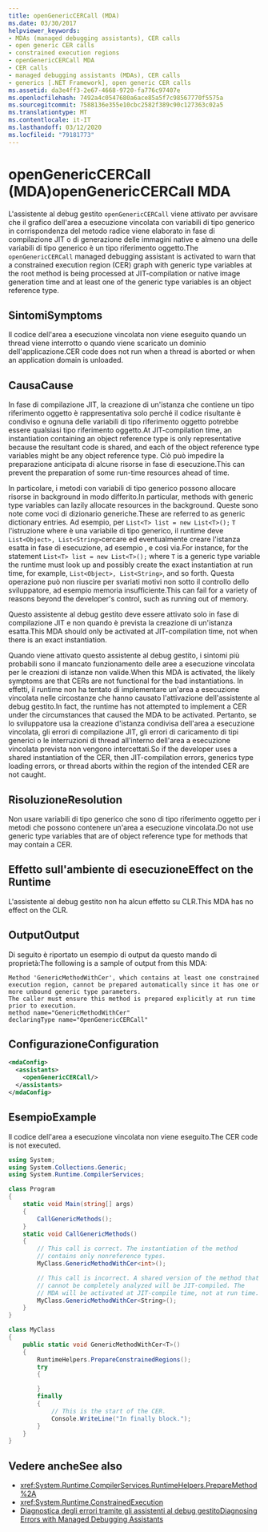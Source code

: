 ```yaml
---
title: openGenericCERCall (MDA)
ms.date: 03/30/2017
helpviewer_keywords:
- MDAs (managed debugging assistants), CER calls
- open generic CER calls
- constrained execution regions
- openGenericCERCall MDA
- CER calls
- managed debugging assistants (MDAs), CER calls
- generics [.NET Framework], open generic CER calls
ms.assetid: da3e4ff3-2e67-4668-9720-fa776c97407e
ms.openlocfilehash: 7492a4c0547680a6ace85a5f7c98567770f5575a
ms.sourcegitcommit: 7588136e355e10cbc2582f389c90c127363c02a5
ms.translationtype: MT
ms.contentlocale: it-IT
ms.lasthandoff: 03/12/2020
ms.locfileid: "79181773"
---
```

# <a name="opengenericcercall-mda"></a><span data-ttu-id="49ba3-102">openGenericCERCall (MDA)</span><span class="sxs-lookup"><span data-stu-id="49ba3-102">openGenericCERCall MDA</span></span>

<span data-ttu-id="49ba3-103">L'assistente al debug gestito `openGenericCERCall` viene attivato per avvisare che il grafico dell'area a esecuzione vincolata con variabili di tipo generico in corrispondenza del metodo radice viene elaborato in fase di compilazione JIT o di generazione delle immagini native e almeno una delle variabili di tipo generico è un tipo riferimento oggetto.</span><span class="sxs-lookup"><span data-stu-id="49ba3-103">The `openGenericCERCall` managed debugging assistant is activated to warn that a constrained execution region (CER) graph with generic type variables at the root method is being processed at JIT-compilation or native image generation time and at least one of the generic type variables is an object reference type.</span></span>

## <a name="symptoms"></a><span data-ttu-id="49ba3-104">Sintomi</span><span class="sxs-lookup"><span data-stu-id="49ba3-104">Symptoms</span></span>

<span data-ttu-id="49ba3-105">Il codice dell'area a esecuzione vincolata non viene eseguito quando un thread viene interrotto o quando viene scaricato un dominio dell'applicazione.</span><span class="sxs-lookup"><span data-stu-id="49ba3-105">CER code does not run when a thread is aborted or when an application domain is unloaded.</span></span>

## <a name="cause"></a><span data-ttu-id="49ba3-106">Causa</span><span class="sxs-lookup"><span data-stu-id="49ba3-106">Cause</span></span>

<span data-ttu-id="49ba3-107">In fase di compilazione JIT, la creazione di un'istanza che contiene un tipo riferimento oggetto è rappresentativa solo perché il codice risultante è condiviso e ognuna delle variabili di tipo riferimento oggetto potrebbe essere qualsiasi tipo riferimento oggetto.</span><span class="sxs-lookup"><span data-stu-id="49ba3-107">At JIT-compilation time, an instantiation containing an object reference type is only representative because the resultant code is shared, and each of the object reference type variables might be any object reference type.</span></span> <span data-ttu-id="49ba3-108">Ciò può impedire la preparazione anticipata di alcune risorse in fase di esecuzione.</span><span class="sxs-lookup"><span data-stu-id="49ba3-108">This can prevent the preparation of some run-time resources ahead of time.</span></span>

<span data-ttu-id="49ba3-109">In particolare, i metodi con variabili di tipo generico possono allocare risorse in background in modo differito.</span><span class="sxs-lookup"><span data-stu-id="49ba3-109">In particular, methods with generic type variables can lazily allocate resources in the background.</span></span> <span data-ttu-id="49ba3-110">Queste sono note come voci di dizionario generiche.</span><span class="sxs-lookup"><span data-stu-id="49ba3-110">These are referred to as generic dictionary entries.</span></span> <span data-ttu-id="49ba3-111">Ad esempio, per `List<T> list = new List<T>();` `T` l'istruzione where è una variabile di tipo generico, il runtime deve `List<Object>, List<String>`cercare ed eventualmente creare l'istanza esatta in fase di esecuzione, ad esempio , e così via.</span><span class="sxs-lookup"><span data-stu-id="49ba3-111">For instance, for the statement `List<T> list = new List<T>();` where `T` is a generic type variable the runtime must look up and possibly create the exact instantiation at run time, for example, `List<Object>, List<String>`, and so forth.</span></span> <span data-ttu-id="49ba3-112">Questa operazione può non riuscire per svariati motivi non sotto il controllo dello sviluppatore, ad esempio memoria insufficiente.</span><span class="sxs-lookup"><span data-stu-id="49ba3-112">This can fail for a variety of reasons beyond the developer's control, such as running out of memory.</span></span>

<span data-ttu-id="49ba3-113">Questo assistente al debug gestito deve essere attivato solo in fase di compilazione JIT e non quando è prevista la creazione di un'istanza esatta.</span><span class="sxs-lookup"><span data-stu-id="49ba3-113">This MDA should only be activated at JIT-compilation time, not when there is an exact instantiation.</span></span>

<span data-ttu-id="49ba3-114">Quando viene attivato questo assistente al debug gestito, i sintomi più probabili sono il mancato funzionamento delle aree a esecuzione vincolata per le creazioni di istanze non valide.</span><span class="sxs-lookup"><span data-stu-id="49ba3-114">When this MDA is activated, the likely symptoms are that CERs are not functional for the bad instantiations.</span></span> <span data-ttu-id="49ba3-115">In effetti, il runtime non ha tentato di implementare un'area a esecuzione vincolata nelle circostanze che hanno causato l'attivazione dell'assistente al debug gestito.</span><span class="sxs-lookup"><span data-stu-id="49ba3-115">In fact, the runtime has not attempted to implement a CER under the circumstances that caused the MDA to be activated.</span></span> <span data-ttu-id="49ba3-116">Pertanto, se lo sviluppatore usa la creazione d'istanza condivisa dell'area a esecuzione vincolata, gli errori di compilazione JIT, gli errori di caricamento di tipi generici o le interruzioni di thread all'interno dell'area a esecuzione vincolata prevista non vengono intercettati.</span><span class="sxs-lookup"><span data-stu-id="49ba3-116">So if the developer uses a shared instantiation of the CER, then JIT-compilation errors, generics type loading errors, or thread aborts within the region of the intended CER are not caught.</span></span>

## <a name="resolution"></a><span data-ttu-id="49ba3-117">Risoluzione</span><span class="sxs-lookup"><span data-stu-id="49ba3-117">Resolution</span></span>

<span data-ttu-id="49ba3-118">Non usare variabili di tipo generico che sono di tipo riferimento oggetto per i metodi che possono contenere un'area a esecuzione vincolata.</span><span class="sxs-lookup"><span data-stu-id="49ba3-118">Do not use generic type variables that are of object reference type for methods that may contain a CER.</span></span>

## <a name="effect-on-the-runtime"></a><span data-ttu-id="49ba3-119">Effetto sull'ambiente di esecuzione</span><span class="sxs-lookup"><span data-stu-id="49ba3-119">Effect on the Runtime</span></span>

<span data-ttu-id="49ba3-120">L'assistente al debug gestito non ha alcun effetto su CLR.</span><span class="sxs-lookup"><span data-stu-id="49ba3-120">This MDA has no effect on the CLR.</span></span>

## <a name="output"></a><span data-ttu-id="49ba3-121">Output</span><span class="sxs-lookup"><span data-stu-id="49ba3-121">Output</span></span>

<span data-ttu-id="49ba3-122">Di seguito è riportato un esempio di output da questo mando di proprietà:</span><span class="sxs-lookup"><span data-stu-id="49ba3-122">The following is a sample of output from this MDA:</span></span>
  
 ```output
 Method 'GenericMethodWithCer', which contains at least one constrained execution region, cannot be prepared automatically since it has one or more unbound generic type parameters.
 The caller must ensure this method is prepared explicitly at run time prior to execution.
 method name="GenericMethodWithCer"
 declaringType name="OpenGenericCERCall"
 ```

## <a name="configuration"></a><span data-ttu-id="49ba3-123">Configurazione</span><span class="sxs-lookup"><span data-stu-id="49ba3-123">Configuration</span></span>

```xml
<mdaConfig>
  <assistants>
    <openGenericCERCall/>
  </assistants>
</mdaConfig>
```  

## <a name="example"></a><span data-ttu-id="49ba3-124">Esempio</span><span class="sxs-lookup"><span data-stu-id="49ba3-124">Example</span></span>

<span data-ttu-id="49ba3-125">Il codice dell'area a esecuzione vincolata non viene eseguito.</span><span class="sxs-lookup"><span data-stu-id="49ba3-125">The CER code is not executed.</span></span>

```csharp
using System;
using System.Collections.Generic;
using System.Runtime.CompilerServices;

class Program
{
    static void Main(string[] args)
    {
        CallGenericMethods();
    }
    static void CallGenericMethods()
    {
        // This call is correct. The instantiation of the method
        // contains only nonreference types.
        MyClass.GenericMethodWithCer<int>();

        // This call is incorrect. A shared version of the method that
        // cannot be completely analyzed will be JIT-compiled. The
        // MDA will be activated at JIT-compile time, not at run time.
        MyClass.GenericMethodWithCer<String>();
    }
}

class MyClass
{
    public static void GenericMethodWithCer<T>()
    {
        RuntimeHelpers.PrepareConstrainedRegions();
        try
        {

        }
        finally
        {
            // This is the start of the CER.
            Console.WriteLine("In finally block.");
        }
    }
}
```

## <a name="see-also"></a><span data-ttu-id="49ba3-126">Vedere anche</span><span class="sxs-lookup"><span data-stu-id="49ba3-126">See also</span></span>

- <xref:System.Runtime.CompilerServices.RuntimeHelpers.PrepareMethod%2A>
- <xref:System.Runtime.ConstrainedExecution>
- [<span data-ttu-id="49ba3-127">Diagnostica degli errori tramite gli assistenti al debug gestito</span><span class="sxs-lookup"><span data-stu-id="49ba3-127">Diagnosing Errors with Managed Debugging Assistants</span></span>](diagnosing-errors-with-managed-debugging-assistants.md)
